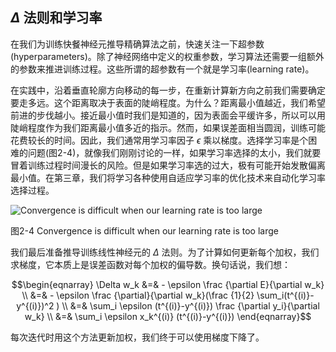 ## $\Delta$ 法则和学习率
在我们为训练快餐神经元推导精确算法之前，快速关注一下超参数(hyperparameters)。除了神经网络中定义的权重参数，学习算法还需要一组额外的参数来推进训练过程。这些所谓的超参数有一个就是学习率(learning rate)。

在实践中，沿着垂直轮廓方向移动的每一步，在重新计算新方向之前我们需要确定要走多远。这个距离取决于表面的陡峭程度。为什么？距离最小值越近，我们希望前进的步伐越小。接近最小值时我们是知道的，因为表面会平缓许多，所以可以用陡峭程度作为我们距离最小值多近的指示。然而，如果误差面相当圆润，训练可能花费较长的时间。因此，我们通常用学习率因子 $\epsilon$ 乘以梯度。选择学习率是个困难的问题(图2-4)，就像我们刚刚讨论的一样，如果学习率选择的太小，我们就要冒着训练过程时间漫长的风险。但是如果学习率选的过大，极有可能开始发散偏离最小值。在第三章，我们将学习各种使用自适应学习率的优化技术来自动化学习率选择过程。

![Convergence is difficult when our learning rate is too large](https://github.com/lucasbyAI/Fundamental_of_Deep_Learning_ZH/blob/master/images_folder/Fig2-4.png?raw=true)

图2-4 Convergence is difficult when our learning rate is too large

我们最后准备推导训练线性神经元的 $\Delta$ 法则。为了计算如何更新每个加权，我们求梯度，它本质上是误差函数对每个加权的偏导数。换句话说，我们想：

$$\begin{eqnarray}
\Delta w_k  &=&  - \epsilon \frac {\partial E}{\partial w_k} \\
&=& - \epsilon \frac {\partial}{\partial w_k}(\frac {1}{2} \sum_i(t^{(i)}-y^{(i)})^2 ) \\
&=& \sum_i \epsilon (t^{(i)}-y^{(i)}) \frac {\partial y_i}{\partial w_k} \\
&=& \sum_i \epsilon x_k^{(i)} (t^{(i)}-y^{(i)})
\end{eqnarray}$$


每次迭代时用这个方法更新加权，我们终于可以使用梯度下降了。
